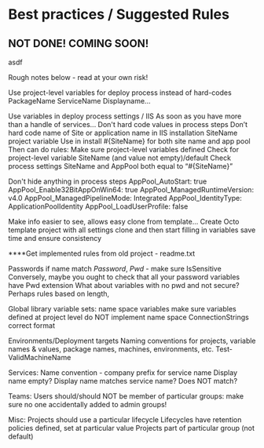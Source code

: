 
# Best practices / Suggested Rules

## NOT DONE!  COMING SOON!

asdf

Rough notes below - read at your own risk!

Use project-level variables for deploy process instead of hard-codes
PackageName
ServiceName
Displayname...

Use variables in deploy process settings / IIS
  As soon as you have more than a handle of services...
Don't hard code values in process steps
Don’t hard code name of Site or application name in IIS installation
SiteName project variable
Use in install #{SiteName} for both site name and app pool
Then can do rules:
Make sure project-level variables defined
Check for project-level variable SiteName (and value not empty)/default
Check process settings SiteName and AppPool both equal to “#{SiteName}”

Don't hide anything in process steps
  AppPool_AutoStart:              true
  AppPool_Enable32BitAppOnWin64:  true
  AppPool_ManagedRuntimeVersion:  v4.0
  AppPool_ManagedPipelineMode:    Integrated
  AppPool_IdentityType:           ApplicationPoolIdentity
  AppPool_LoadUserProfile:        false

Make info easier to see, allows easy clone from template...
Create Octo template project with all settings
  clone and then start filling in variables
  save time and ensure consistency



****Get implemented rules from old project - readme.txt


Passwords
  if name match *Password*, *Pwd* - make sure IsSensitive
  Conversely, maybe you ought to check that all your password variables have Pwd extension
  What about variables with no pwd and not secure? Perhaps rules based on length,


Global library variable sets:
  name space variables
  make sure variables defined at project level do NOT implement name space
  ConnectionStrings
    correct format

Environments/Deployment targets
Naming conventions for projects, variable names & values, package names, machines, environments, etc.
  Test-ValidMachineName

Services:
Name convention - company prefix for service name
Display name empty? Display name matches service name?  Does NOT match?

Teams:
Users should/should NOT be member of particular groups:
  make sure no one accidentally added to admin groups!

Misc:
Projects should use a particular lifecycle
Lifecycles have retention policies defined, set at particular value
Projects part of particular group (not default)



